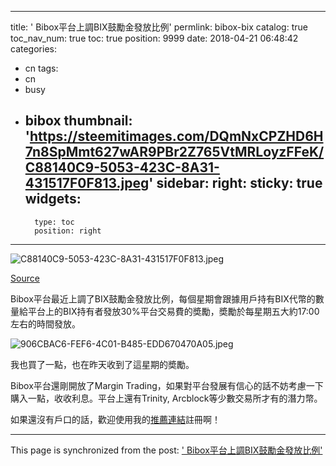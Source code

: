 
---
title: ' Bibox平台上調BIX鼓勵金發放比例'
permlink: bibox-bix
catalog: true
toc_nav_num: true
toc: true
position: 9999
date: 2018-04-21 06:48:42
categories:
- cn
tags:
- cn
- busy
- bibox
thumbnail: 'https://steemitimages.com/DQmNxCPZHD6H7n8SpMmt627wAR9PBr2Z765VtMRLoyzFFeK/C88140C9-5053-423C-8A31-431517F0F813.jpeg'
sidebar:
    right:
        sticky: true
widgets:
    -
        type: toc
        position: right
---


![C88140C9-5053-423C-8A31-431517F0F813.jpeg](https://steemitimages.com/DQmNxCPZHD6H7n8SpMmt627wAR9PBr2Z765VtMRLoyzFFeK/C88140C9-5053-423C-8A31-431517F0F813.jpeg)

[Source](https://themerkle.com/what-is-bibox/)

Bibox平台最近上調了BIX鼓勵金發放比例，每個星期會跟據用戶持有BIX代幣的數量給平台上的BIX持有者發放30%平台交易費的奬勵，奬勵於每星期五大約17:00左右的時間發放。


![906CBAC6-FEF6-4C01-B485-EDD670470A05.jpeg](https://steemitimages.com/DQmUbNVmCoDcbrALv9uKVXKUM86tjk5RJCCu1DEsbnUdLTP/906CBAC6-FEF6-4C01-B485-EDD670470A05.jpeg)

我也買了一點，也在昨天收到了這星期的奬勵。


Bibox平台還剛開放了Margin Trading，如果對平台發展有信心的話不妨考慮一下購入一點，收收利息。平台上還有Trinity, Arcblock等少數交易所才有的潛力幣。

如果還沒有戶口的話，歡迎使用我的[推薦連結](https://www.bibox.com/login/register?id=11283998&lang=zh)註冊啊！

- - -

This page is synchronized from the post: [' Bibox平台上調BIX鼓勵金發放比例'](https://steemit.com/@htliao/bibox-bix)
